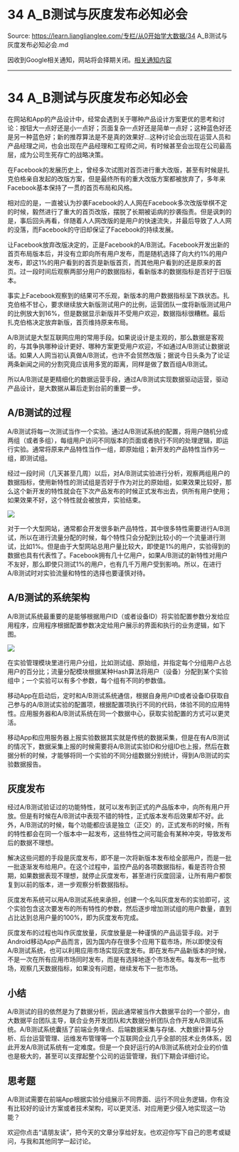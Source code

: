 # 34 A_B测试与灰度发布必知必会 

Source: https://learn.lianglianglee.com/专栏/从0开始学大数据/34 A_B测试与灰度发布必知必会.md

因收到Google相关通知，网站将会择期关闭。[相关通知内容](https://lumendatabase.org/notices/44265620)

---

# 34 A\_B测试与灰度发布必知必会

在网站和App的产品设计中，经常会遇到关于哪种产品设计方案更优的思考和讨论：按钮大一点好还是小一点好；页面复杂一点好还是简单一点好；这种蓝色好还是另一种蓝色好；新的推荐算法是不是真的效果好…这种讨论会出现在运营人员和产品经理之间，也会出现在产品经理和工程师之间，有时候甚至会出现在公司最高层，成为公司生死存亡的战略决策。

在Facebook的发展历史上，曾经多次试图对首页进行重大改版，甚至有时候是扎克伯格亲自发起的改版方案，但是最终所有的重大改版方案都被放弃了，多年来Facebook基本保持了一贯的首页布局和风格。

相对应的是，一直被认为抄袭Facebook的人人网在Facebook多次改版举棋不定的时候，毅然进行了重大的首页改版，摆脱了长期被诟病的抄袭指责。但是讽刺的是，事后回头再看，伴随着人人网改版的是用户的快速流失，并最后导致了人人网的没落，而Facebook的守旧却保证了Facebook的持续发展。

让Facebook放弃改版决定的，正是Facebook的A/B测试。Facebook开发出新的首页布局版本后，并没有立即向所有用户发布，而是随机选择了向大约1%的用户发布，即这1%的用户看到的首页是新版首页，而其他用户看到的还是原来的首页。过一段时间后观察两部分用户的数据指标，看新版本的数据指标是否好于旧版本。

事实上Facebook观察到的结果可不乐观，新版本的用户数据指标呈下跌状态。扎克伯格不甘心，要求继续放大新版测试用户的比例，运营团队一度将新版测试用户的比例放大到16%，但是数据显示新版并不受用户欢迎，数据指标很糟糕。最后扎克伯格决定放弃新版，首页维持原来布局。

A/B测试是大型互联网应用的常用手段。如果说设计是主观的，那么数据是客观的，与其争执哪种设计更好、哪种方案更受用户欢迎，不如通过A/B测试让数据说话。如果人人网当初认真做A/B测试，也许不会贸然改版；据说今日头条为了论证两条新闻之间的分割究竟应该用多宽的距离，同样是做了数百组A/B测试。

所以A/B测试是更精细化的数据运营手段，通过A/B测试实现数据驱动运营，驱动产品设计，是大数据从幕后走到台前的重要一步。

## A/B测试的过程

A/B测试将每一次测试当作一个实验。通过A/B测试系统的配置，将用户随机分成两组（或者多组），每组用户访问不同版本的页面或者执行不同的处理逻辑，即运行实验。通常将原来产品特性当作一组，即原始组；新开发的产品特性当作另一组，即测试组。

经过一段时间（几天甚至几周）以后，对A/B测试实验进行分析，观察两组用户的数据指标，使用新特性的测试组是否好于作为对比的原始组，如果效果比较好，那么这个新开发的特性就会在下次产品发布的时候正式发布出去，供所有用户使用；如果效果不好，这个特性就会被放弃，实验结束。

![](assets/678163cb76eb486e97ac5c3d7a40b85a.jpg)

对于一个大型网站，通常都会开发很多新产品特性，其中很多特性需要进行A/B测试，所以在进行流量分配的时候，每个特性只会分配到比较小的一个流量进行测试，比如1%。但是由于大型网站总用户量比较大，即使是1%的用户，实验得到的数据也具有代表性了。Facebook拥有几十亿用户，如果A/B测试的新特性对用户不友好，那么即使只测试1%的用户，也有几千万用户受到影响。所以，在进行A/B测试时对实验流量和特性的选择也要谨慎对待。

## A/B测试的系统架构

A/B测试系统最重要的是能够根据用户ID（或者设备ID）将实验配置参数分发给应用程序，应用程序根据配置参数决定给用户展示的界面和执行的业务逻辑，如下图。

![](assets/1bfacb4bdd8e41a896d4b9f82bf59220.jpg)

在实验管理模块里进行用户分组，比如测试组、原始组，并指定每个分组用户占总用户的百分比；流量分配模块根据某种Hash算法将用户（设备）分配到某个实验组中；一个实验可以有多个参数，每个组有不同的参数值。

移动App在启动后，定时和A/B测试系统通信，根据自身用户ID或者设备ID获取自己参与的A/B测试实验的配置项，根据配置项执行不同的代码，体验不同的应用特性。应用服务器和A/B测试系统在同一个数据中心，获取实验配置的方式可以更灵活。

移动App和应用服务器上报实验数据其实就是传统的数据采集，但是在有A/B测试的情况下，数据采集上报的时候需要将A/B测试实验ID和分组ID也上报，然后在数据分析的时候，才能够将同一个实验的不同分组数据分别统计，得到A/B测试的实验数据报告。

## 灰度发布

经过A/B测试验证过的功能特性，就可以发布到正式的产品版本中，向所有用户开放。但是有时候在A/B测试中表现不错的特性，正式版本发布后效果却不好。此外，A/B测试的时候，每个功能都应该是独立（正交）的，正式发布的时候，所有的特性都会在同一个版本中一起发布，这些特性之间可能会有某种冲突，导致发布后的数据不理想。

解决这些问题的手段是灰度发布，即不是一次将新版本发布给全部用户，而是一批一批逐渐发布给用户。在这个过程中，监控产品的各项数据指标，看是否符合预期，如果数据表现不理想，就停止灰度发布，甚至进行灰度回滚，让所有用户都恢复到以前的版本，进一步观察分析数据指标。

灰度发布系统可以用A/B测试系统来承担，创建一个名叫灰度发布的实验即可，这个实验包含这次要发布的所有特性的参数，然后逐步增加测试组的用户数量，直到占比达到总用户量的100%，即为灰度发布完成。

灰度发布的过程也叫作灰度放量，灰度放量是一种谨慎的产品运营手段。对于Android移动App产品而言，因为国内存在很多个应用下载市场，所以即使没有A/B测试系统，也可以利用应用市场实现灰度发布。即在发布产品新版本的时候，不是一次在所有应用市场同时发布，而是有选择地逐个市场发布。每发布一批市场，观察几天数据指标，如果没有问题，继续发布下一批市场。

## 小结

A/B测试的目的依然是为了数据分析，因此通常被当作大数据平台的一个部分，由大数据平台团队主导，联合业务开发团队和大数据分析团队合作开发A/B测试系统。A/B测试系统囊括了前端业务埋点、后端数据采集与存储、大数据计算与分析、后台运营管理、运维发布管理等一个互联网企业几乎全部的技术业务体系，因此开发A/B测试系统有一定难度。但是一个良好运行的A/B测试系统对企业的价值也是极大的，甚至可以支撑起整个公司的运营管理，我们下期会详细讨论。

## 思考题

A/B测试需要在前端App根据实验分组展示不同界面、运行不同业务逻辑，你有没有比较好的设计方案或者技术架构，可以更灵活、对应用更少侵入地实现这一功能？

欢迎你点击“请朋友读”，把今天的文章分享给好友。也欢迎你写下自己的思考或疑问，与我和其他同学一起讨论。